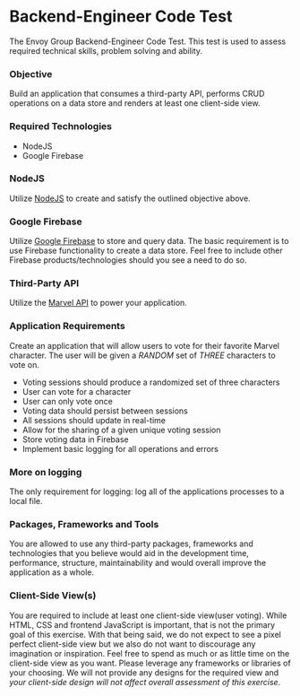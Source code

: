 # Backend-Engineer Code Test
The Envoy Group Backend-Engineer Code Test. This test is used to assess required technical skills, problem solving and ability.

### Objective
Build an application that consumes a third-party API, performs CRUD operations on a data store and renders at least one client-side view.

### Required Technologies
- NodeJS
- Google Firebase

### NodeJS
Utilize [NodeJS](https://nodejs.org/en/) to create and satisfy the outlined objective above.

### Google Firebase
Utilize [Google Firebase](https://firebase.google.com/products) to store and query data. The basic requirement is to use Firebase functionality to create a data store. Feel free to include other Firebase products/technologies should you see a need to do so.

### Third-Party API
Utilize the [Marvel API](https://developer.marvel.com/) to power your application.

### Application Requirements
Create an application that will allow users to vote for their favorite Marvel character. The user will be given a *RANDOM* set of *THREE* characters to vote on.

- Voting sessions should produce a randomized set of three characters
- User can vote for a character
- User can only vote once
- Voting data should persist between sessions
- All sessions should update in real-time
- Allow for the sharing of a given unique voting session
- Store voting data in Firebase
- Implement basic logging for all operations and errors

### More on logging
The only requirement for logging: log all of the applications processes to a local file.

### Packages, Frameworks and Tools
You are allowed to use any third-party packages, frameworks and technologies that you believe would aid in the development time, performance, structure, maintainability and would overall improve the application as a whole.

### Client-Side View(s)
You are required to include at least one client-side view(user voting). While HTML, CSS and frontend JavaScript is important, that is not the primary goal of this exercise. With that being said, we do not expect to see a pixel perfect client-side view but we also do not want to discourage any imagination or inspiration. Feel free to spend as much or as little time on the client-side view as you want. Please leverage any frameworks or libraries of your choosing. We will not provide any designs for the required view and *your client-side design will not affect overall assessment of this exercise*.
